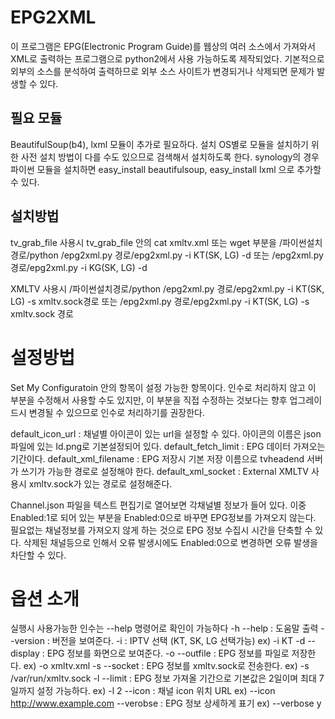 # EPG2XML

이 프로그램은 EPG(Electronic Program Guide)를 웹상의 여러 소스에서 가져와서 XML로 출력하는 프로그램으로 python2에서 사용 가능하도록 제작되었다.
기본적으로 외부의 소스를 분석하여 출력하므로 외부 소스 사이트가 변경되거나 삭제되면 문제가 발생할 수 있다.

## 필요 모듈

BeautifulSoup(b4), lxml 모듈이 추가로 필요하다.
설치 OS별로 모듈을 설치하기 위한 사전 설치 방법이 다를 수도 있으므로 검색해서 설치하도록 한다.
synology의 경우 파이썬 모듈을 설치하면  easy_install beautifulsoup, easy_install lxml 으로 추가할 수 있다.


## 설치방법

tv_grab_file 사용시
tv_grab_file 안의 cat xmltv.xml 또는 wget 부분을
/파이썬설치경로/python /epg2xml.py 경로/epg2xml.py -i KT(SK, LG) -d 또는
/epg2xml.py 경로/epg2xml.py -i KG(SK, LG) -d

XMLTV 사용시
/파이썬설치경로/python /epg2xml.py 경로/epg2xml.py -i KT(SK, LG) -s xmltv.sock경로 또는
/epg2xml.py 경로/epg2xml.py -i KT(SK, LG) -s xmltv.sock 경로

# 설정방법

Set My Configuratoin 안의 항목이 설정 가능한 항목이다. 인수로 처리하지 않고 이 부분을 수정해서 사용할 수도 있지만,
이 부분을 직접 수정하는 것보다는 향후 업그레이드시 변경될 수 있으므로 인수로 처리하기를 권장한다.

default_icon_url : 채널별 아이콘이 있는 url을 설정할 수 있다. 아이콘의 이름은 json 파일에 있는 Id.png로 기본설정되어 있다.
default_fetch_limit : EPG 데이터 가져오는 기간이다.
default_xml_filename : EPG 저장시 기본 저장 이름으로 tvheadend 서버가 쓰기가 가능한 경로로 설정해야 한다.
default_xml_socket   : External XMLTV 사용시 xmltv.sock가 있는 경로로 설정해준다.

Channel.json 파일을 텍스트 편집기로 열어보면 각채널별 정보가 들어 있다.
이중 Enabled:1로 되어 있는 부분을 Enabled:0으로 바꾸면 EPG정보를 가져오지 않는다.
필요없는 채널정보를 가져오지 않게 하는 것으로 EPG 정보 수집시 시간을 단축할 수 있다.
삭제된 채널등으로 인해서 오류 발생시에도 Enabled:0으로 변경하면 오류 발생을 차단할 수 있다.

# 옵션 소개

실행시 사용가능한 인수는 --help 명령어로 확인이 가능하다
  -h --help : 도움말 출력
  --version : 버전을 보여준다.
  -i : IPTV 선택 (KT, SK, LG 선택가능) ex) -i KT
  -d --display : EPG 정보를 화면으로 보여준다.
  -o --outfile : EPG 정보를 파일로 저장한다. ex) -o xmltv.xml
  -s --socket  : EPG 정보를 xmltv.sock로 전송한다. ex) -s /var/run/xmltv.sock
  -l --limit : EPG 정보 가져올 기간으로 기본값은 2일이며 최대 7일까지 설정 가능하다. ex) -l 2
  --icon : 채널 icon 위치 URL ex) --icon http://www.example.com
  --verobse : EPG 정보 상세하게 표기 ex) --verbose y
